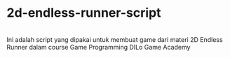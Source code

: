 # 2d-endless-runner-script

<br />
Ini adalah script yang dipakai untuk membuat game dari materi 2D Endless Runner dalam course Game Programming DILo Game Academy
